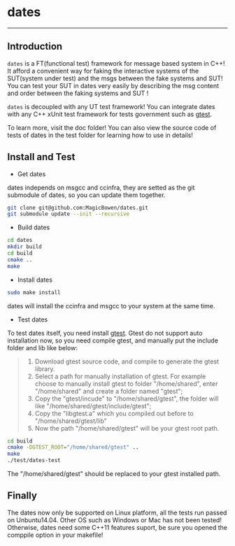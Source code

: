 # dates

***

## Introduction

`dates` is a FT(functional test) framework for message based system in C++! It afford a convenient way for faking the interactive systems of the SUT(system under test) and the msgs between the fake systems and SUT! You can test your SUT in dates very easily by describing the msg content and order between the faking systems and SUT !

`dates` is decoupled with any UT test framework! You can integrate dates with any C++ xUnit test framework for tests government such as  [gtest](https://github.com/google/googletest).

To learn more, visit the doc folder! You can also view the source code of tests of dates in the test folder for learning how to use in details!

## Install and Test

- Get dates

dates independs on msgcc and ccinfra, they are setted as the git submodule of dates, so you can update them together.

~~~ bash
git clone git@github.com:MagicBowen/dates.git
git submodule update --init --recursive
~~~

- Build dates

~~~ bash
cd dates
mkdir build
cd build
cmake ..
make
~~~

- Install dates

~~~ bash
sudo make install
~~~

dates will install the ccinfra and msgcc to your system at the same time.

- Test dates

To test dates itself, you need install [gtest](https://github.com/google/googletest). Gtest do not support auto installation now, so you need compile gtest, and manually put the include folder and lib like below:

> 1. Download gtest source code, and compile to generate the gtest library.
> 2. Select a path for manually installation of gtest. For example choose to manually install gtest to folder "/home/shared", enter "/home/shared" and create a folder named "gtest";
> 3. Copy the "gtest/incude" to "/home/shared/gtest", the folder will like "/home/shared/gtest/include/gtest";
> 4. Copy the "libgtest.a" which you compiled out before to "/home/shared/gtest/lib"
> 5. Now the path "/home/shared/gtest" will be your gtest root path.

~~~ bash
cd build
cmake -DGTEST_ROOT="/home/shared/gtest" ..
make
./test/dates-test
~~~

The "/home/shared/gtest" should be replaced to your gtest installed path.

## Finally

The dates now only be supported on Linux platform, all the tests run passed on Unbuntu14.04. Other OS such as Windows or Mac has not been tested! Otherwise, dates need some C++11 features suport, be sure you opened the comppile option in your makefile!